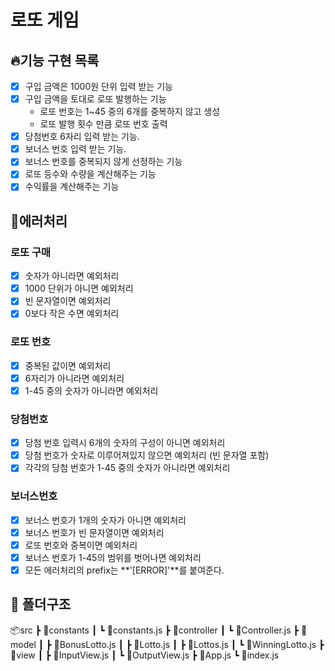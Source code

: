 # 로또 게임

## 🔥기능 구현 목록

- [x] 구입 금액은 1000원 단위 입력 받는 기능
- [x] 구입 금액을 토대로 로또 발행하는 기능
  - 로또 번호는 1~45 중의 6개를 중복하지 않고 생성
  - 로또 발행 횟수 만큼 로또 번호 출력
- [x] 당첨번호 6자리 입력 받는 기능.
- [x] 보너스 번호 입력 받는 기능.
- [x] 보너스 번호를 중복되지 않게 선정하는 기능
- [x] 로또 등수와 수량을 계산해주는 기능
- [x] 수익률을 계산해주는 기능

## 🚫에러처리

### 로또 구매

- [x] 숫자가 아니라면 예외처리
- [x] 1000 단위가 아니면 예외처리
- [x] 빈 문자열이면 예외처리
- [x] 0보다 작은 수면 예외처리

### 로또 번호

- [x] 중복된 값이면 예외처리
- [x] 6자리가 아니라면 예외처리
- [x] 1-45 중의 숫자가 아니라면 예외처리

### 당첨번호

- [x] 당첨 번호 입력시 6개의 숫자의 구성이 아니면 예외처리
- [x] 당첨 번호가 숫자로 이루어져있지 않으면 예외처리 (빈 문자열 포함)
- [x] 각각의 당첨 번호가 1-45 중의 숫자가 아니라면 예외처리

### 보너스번호

- [x] 보너스 번호가 1개의 숫자가 아니면 예외처리
- [x] 보너스 번호가 빈 문자열이면 예외처리
- [x] 로또 번호와 중복이면 예외처리
- [x] 보너스 번호가 1-45의 범위를 벗어나면 예외처리
- [x] 모든 에러처리의 prefix는 **'[ERROR]'**를 붙여준다.

## 📁 폴더구조

  📦src
  ┣ 📂constants
  ┃ ┗ 📜constants.js
  ┣ 📂controller
  ┃ ┗ 📜Controller.js
  ┣ 📂model
  ┃ ┣ 📜BonusLotto.js
  ┃ ┣ 📜Lotto.js
  ┃ ┣ 📜Lottos.js
  ┃ ┗ 📜WinningLotto.js
  ┣ 📂view
  ┃ ┣ 📜InputView.js
  ┃ ┗ 📜OutputView.js
  ┣ 📜App.js
  ┗ 📜index.js
